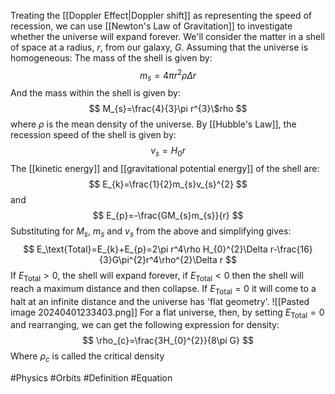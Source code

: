 Treating the [[Doppler Effect|Doppler shift]] as representing the speed of recession, we can use [[Newton's Law of Gravitation]] to investigate whether the universe will expand forever. We'll consider the matter in a shell of space at a radius, $r$, from our galaxy, $G$. Assuming that the universe is homogeneous:
The mass of the shell is given by:
$$
m_{s}=4\pi r^{2}\rho\Delta r
$$
And the mass within the shell is given by:
$$
M_{s}=\frac{4}{3}\pi r^{3}\$rho
$$
where $\rho$ is the mean density of the universe. By [[Hubble's Law]], the recession speed of the shell is given by:
$$
v_{s}=H_{0}r
$$
The [[kinetic energy]] and [[gravitational potential energy]] of the shell are: 
$$
E_{k}=\frac{1}{2}m_{s}v_{s}^{2}
$$ and
$$
E_{p}=-\frac{GM_{s}m_{s}}{r}
$$
Substituting for $M_{s}$, $m_{s}$ and $v_{s}$ from the above and simplifying gives:
$$
E_\text{Total}=E_{k}+E_{p}=2\pi r^4\rho H_{0}^{2}\Delta r-\frac{16}{3}G\pi^{2}r^4\rho^{2}\Delta r
$$
If $E_\text{Total}>0$, the shell will expand forever, if $E_\text{Total}<0$ then the shell will reach a maximum distance and then collapse. If $E_\text{Total}=0$ it will come to a halt at an infinite distance and the universe has 'flat geometry'. 
![[Pasted image 20240401233403.png]]
For a flat universe, then, by setting $E_\text{Total}=0$ and rearranging, we can get the following expression for density:
$$
\rho_{c}=\frac{3H_{0}^{2}}{8\pi G}
$$
Where $\rho_{c}$ is called the critical density

#Physics #Orbits #Definition #Equation